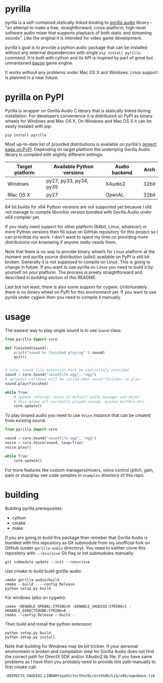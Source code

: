 # pyrilla

pyrilla is a self-contained statically linked binding to
[gorilla-audio](https://code.google.com/p/gorilla-audio/) library -
"an attempt to make a free, straightforward, cross-platform, high-level
software audio mixer that supports playback of both static and streaming
sounds". Like the original it is intended for video game development.

pyrilla's goal is to provide a python audio package that can be installed
without any external dependencies with single `pip install pyrilla` command.
It is built with cython and its API is inspired by part of great but
unmantained [bacon](https://github.com/aholkner/bacon) game engine.

It works without any problems under Mac OS X and Windows. Linux support is
planned in a near future.


# pyrilla on PyPI

Pyrilla is wrapper on Gorilla Audio C library that is statically linked during
installation. For developers convenience it is distributed on PyPI as binary
wheels for Windows and Mac OS X. On Windows and Mac OS X it can be easily
instaled with pip:

    pip install pyrilla
    
Most up-to-date list of provided distributions is available on pyrilla's
[project page on PyPI](https://pypi.python.org/pypi/pyrilla/0.0.1). Depending
on target platform the underlying Gorilla Audio library is compiled with 
slightly different settings:

| Target platform | Available Python versions | Audio backend | Arch  |
| --------------- | ------------------------- | ------------- | ----- |
| Windows         | py27, py33, py34, py35    | XAudio2       | 32bit |
| Mac OS X        | py27                      | OpenAL        | 32bit |

64 bit builds for x64 Python versions are not supported yet because I did
not manage to compile libvorbis version bundled with Gorilla Audio under
x64 compiler yet.

If you really need support for other platform (64bit, Linux, whatever) or more 
Python versions then fill issue on GitHub repository for this project 
so I can prioritize my work. I don't want to spent my time on providing more 
distributions not knwowing if anyone really needs them.

Note that there is no way to provide binary wheels for Linux platform at the
moment and pyrilla source distribution (sdist) available on PyPI is still bit
broken. Generally it is not supposed to compile on Linux. This is going to
change in future. If you want to use pyrilla on Linux you need to build it by
yourself on your platform. The process is preety straightforward and described
in *building* section of this README.

Last but not least, there is also some support for cygwin. Unfortunately there
is no binary wheel on PyPI for this environment yet. If you want to use
pyrilla under cygwin then you need to compile it manually.


# usage

The easiest way to play single sound is to use `Sound` class:

```python
from pyrilla import core

def finished(sound):
    print("sound %s finished playing" % sound)
    quit()


# note: sound file extension must be explicitely provided
sound = core.Sound("soundfile.ogg", "ogg")
# optional callback will be called when sound finishes to play
sound.play(finished)

while True:
    # update internal state of default audio manager and mixer
    # this mixes all currently played sounds, pushes buffers etc.
    core.update()
```

To play looped audio you need to use `Voice` instance that can be
created from existing sound.


```python
from pyrilla import core

sound = core.Sound("soundfile.ogg", "ogg")
voice = core.Voice(sound, loop=True)
voice.play()

while True:
    core.update()
```

For more features like custom managers/mixers, voice control (pitch, gain, pan)
or stop/play see code samples in `examples` directory of this repo.


# building

Building pyrilla prerequisites:

* cython
* cmake
* make

If you are going to build this package then remeber that Gorilla Audio is
bundled with this repository as Git submodule from my unofficial fork on
GitHub (under `gorilla-audio` directory). You need to eaither clone this
repository with `--recursive` Git flag or init submodules manually:

    git submodule update --init --recursive

Use cmake to build build gorilla-audio

    cmake gorilla-audio/build
    cmake --build . --config Release
    python setup.py build

For windows (also on cygwin):

    cmake -DENABLE_OPENAL:STRING=0 -DENABLE_XAUDIO2:STRING=1 -DENABLE_DIRECTSOUND:STRING=0 .
    cmake --config Release --build .


Then build and install the python extension:

    python setup.py build
    python setup.py install


Note that building for Windows may be bit trickier. If your personal
environment is broken and compilation step for Gorilla Audio does not find
the correct path for DirectX SDK and/or XAudio2 lib file. If you have same problems as I have then
you probably need to provide this path manually to first cmake call:

    -DDIRECTX_XAUDIO2_LIBRARY=path/to/the/DirectXSdk/Lib/x86/xapobase.lib
